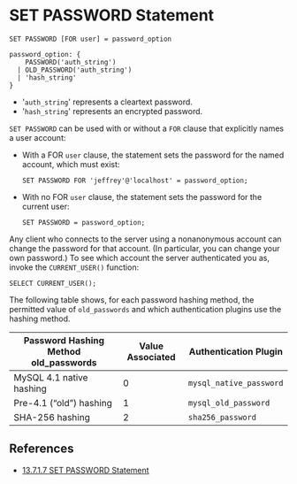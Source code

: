 # SET PASSWORD Statement

```
SET PASSWORD [FOR user] = password_option

password_option: {
    PASSWORD('auth_string')
  | OLD_PASSWORD('auth_string')
  | 'hash_string'
}
```

- '`auth_string`' represents a cleartext password.
- '`hash_string`' represents an encrypted password.

`SET PASSWORD` can be used with or without a `FOR` clause that explicitly names a user account:
- With a FOR `user` clause, the statement sets the password for the named account, which must exist:
    ```
    SET PASSWORD FOR 'jeffrey'@'localhost' = password_option;
    ```
- With no FOR `user` clause, the statement sets the password for the current user:
    ```
    SET PASSWORD = password_option;
    ```
Any client who connects to the server using a nonanonymous account can change the password for that account. (In particular, you can change your own password.) To see which account the server authenticated you as, invoke the `CURRENT_USER()` function:
```
SELECT CURRENT_USER();
```

The following table shows, for each password hashing method, the permitted value of `old_passwords` and which authentication plugins use the hashing method.

Password Hashing Method old_passwords | Value Associated | Authentication Plugin
---|---|---
MySQL 4.1 native hashing | 0 | `mysql_native_password`
Pre-4.1 (“old”) hashing | 1 | `mysql_old_password`
SHA-256 hashing | 2 | `sha256_password`

## References
- [13.7.1.7 SET PASSWORD Statement](https://dev.mysql.com/doc/refman/5.6/en/set-password.html)